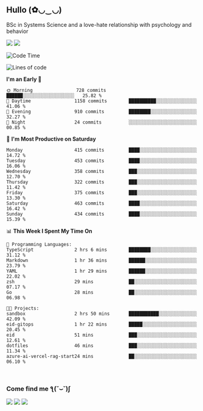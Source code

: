 <h2>Hullo (✿◡‿◡)</h2>

BSc in Systems Science and a love-hate relationship with psychology and behavior

<img src="https://github-readme-activity-graph.vercel.app/graph?username=hedonicadapter&theme=high-contrast"/>
<img src="https://github-readme-stats-git-masterrstaa-rickstaa.vercel.app/api?username=hedonicadapter&theme=highcontrast"/>

<!--START_SECTION:waka-->
![Code Time](http://img.shields.io/badge/Code%20Time-2%2C048%20hrs%2045%20mins-blue)

![Lines of code](https://img.shields.io/badge/From%20Hello%20World%20I%27ve%20Written-6.5%20million%20lines%20of%20code-blue)

**I'm an Early 🐤** 

```text
🌞 Morning                728 commits         ██████░░░░░░░░░░░░░░░░░░░   25.82 % 
🌆 Daytime                1158 commits        ██████████░░░░░░░░░░░░░░░   41.06 % 
🌃 Evening                910 commits         ████████░░░░░░░░░░░░░░░░░   32.27 % 
🌙 Night                  24 commits          ░░░░░░░░░░░░░░░░░░░░░░░░░   00.85 % 
```
📅 **I'm Most Productive on Saturday** 

```text
Monday                   415 commits         ████░░░░░░░░░░░░░░░░░░░░░   14.72 % 
Tuesday                  453 commits         ████░░░░░░░░░░░░░░░░░░░░░   16.06 % 
Wednesday                358 commits         ███░░░░░░░░░░░░░░░░░░░░░░   12.70 % 
Thursday                 322 commits         ███░░░░░░░░░░░░░░░░░░░░░░   11.42 % 
Friday                   375 commits         ███░░░░░░░░░░░░░░░░░░░░░░   13.30 % 
Saturday                 463 commits         ████░░░░░░░░░░░░░░░░░░░░░   16.42 % 
Sunday                   434 commits         ████░░░░░░░░░░░░░░░░░░░░░   15.39 % 
```


📊 **This Week I Spent My Time On** 

```text
💬 Programming Languages: 
TypeScript               2 hrs 6 mins        ████████░░░░░░░░░░░░░░░░░   31.12 % 
Markdown                 1 hr 36 mins        ██████░░░░░░░░░░░░░░░░░░░   23.79 % 
YAML                     1 hr 29 mins        ██████░░░░░░░░░░░░░░░░░░░   22.02 % 
zsh                      29 mins             ██░░░░░░░░░░░░░░░░░░░░░░░   07.17 % 
Go                       28 mins             ██░░░░░░░░░░░░░░░░░░░░░░░   06.98 % 

🐱‍💻 Projects: 
sandbox                  2 hrs 50 mins       ███████████░░░░░░░░░░░░░░   42.09 % 
eid-gitops               1 hr 22 mins        █████░░░░░░░░░░░░░░░░░░░░   20.45 % 
eid                      51 mins             ███░░░░░░░░░░░░░░░░░░░░░░   12.61 % 
dotfiles                 46 mins             ███░░░░░░░░░░░░░░░░░░░░░░   11.34 % 
azure-ai-vercel-rag-start24 mins             ██░░░░░░░░░░░░░░░░░░░░░░░   06.10 % 
```


<!--END_SECTION:waka-->

<br/>
<h3>Come find me ƪ(˘⌣˘)ʃ </h3>

<a href="https://hedonicadapter.com/"><img src="https://img.shields.io/badge/-Portfolio-3423A6?style=flat-square&logo=Google-Chrome&logoColor=white"/></a>
<a href="www.linkedin.com/in/sam-herman"><img src="https://img.shields.io/badge/-Sam%20Herman-0077B5?style=flat-square&logo=Linkedin&logoColor=white"/></a>
<a href="mailto:mailservice.samherman@gmail.com"><img src="https://img.shields.io/badge/-mailservice.samherman@gmail.com-D14836?style=flat-square&logo=Gmail&logoColor=white"/></a>

<!--
**cdthomp1/cdthomp1** is a ✨ _special_ ✨ repository because its `README.md` (this file) appears on your GitHub profile.


----
Credit: [cdthomp1](https://github.com/cdthomp1)

Last Edited on: 19/11/2020
